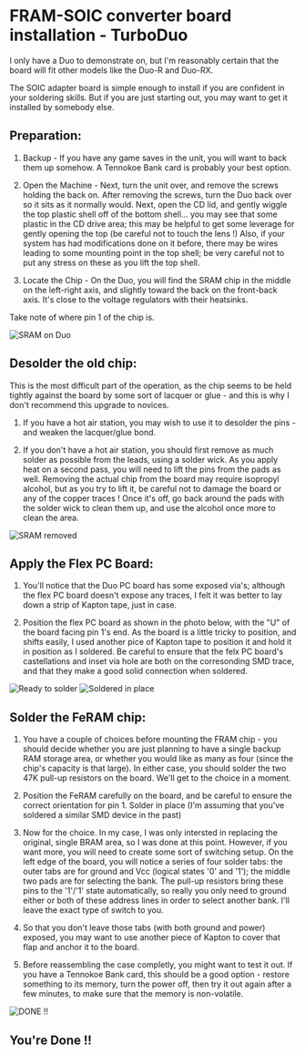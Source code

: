 # FRAM-SOIC converter board installation - TurboDuo

I only have a Duo to demonstrate on, but I'm reasonably certain that the board will fit
other models like the Duo-R and Duo-RX.

The SOIC adapter board is simple enough to install if you are confident in your soldering
skills. But if you are just starting out, you may want to get it installed by somebody
else.

## Preparation:

1. Backup - If you have any game saves in the unit, you will want to back them up somehow.
A Tennokoe Bank card is probably your best option.

2. Open the Machine - Next, turn the unit over, and remove the screws holding the back on.
After removing the screws, turn the Duo back over so it sits as it normally would.  Next,
open the CD lid, and gently wiggle the top plastic shell off of the bottom shell... you may
see that some plastic in the CD drive area; this may be helpful to get some leverage for
gently opening the top (be careful not to touch the lens !)  Also, if your system has had
modifications done on it before, there may be wires leading to some mounting point in the
top shell; be very careful not to put any stress on these as you lift the top shell.

3. Locate the Chip - On the Duo, you will find the SRAM chip in the middle on the
left-right axis, and slightly toward the back on the front-back axis.  It's close to the
voltage regulators with their heatsinks.

Take note of where pin 1 of the chip is.

![SRAM on Duo](images/duo_before.jpg)

## Desolder the old chip:

This is the most difficult part of the operation, as the chip seems to be held
tightly against the board by some sort of lacquer or glue - and this is why I don't
recommend this upgrade to novices.

1. If you have a hot air station, you may wish to use it to desolder the pins - and weaken
the lacquer/glue bond.

2. If you don't have a hot air station, you should first remove as much solder as possible
from the leads, using a solder wick. As you apply heat on a second pass, you will need to
lift the pins from the pads as well.  Removing the actual chip from the board may require
isopropyl alcohol, but as you try to lift it, be careful not to damage the board or any of
the copper traces !  Once it's off, go back around the pads with the solder wick to clean
them up, and use the alcohol once more to clean the area.

![SRAM removed](images/duo_desolder.jpg)

## Apply the Flex PC Board:

1. You'll notice that the Duo PC board has some exposed via's; although the flex PC board
doesn't expose any traces, I felt it was better to lay down a strip of Kapton tape, just
in case.

2. Position the flex PC board as shown in the photo below, with the "U" of the board facing
pin 1's end. As the board is a little tricky to position, and shifts easily, I used another
pice of Kapton tape to position it and hold it in position as I soldered.  Be careful to
ensure that the felx PC board's castellations and inset via hole are both on the corresonding
SMD trace, and that they make a good solid connection when soldered.

![Ready to solder](images/duo_tape.jpg)
![Soldered in place](images/duo_halfway.jpg)


## Solder the FeRAM chip:

1. You have a couple of choices before mounting the FRAM chip - you should decide whether
you are just planning to have a single backup RAM storage area, or whether you would like
as many as four (since the chip's capacity is that large).  In either case, you should solder
the two 47K pull-up resistors on the board.  We'll get to the choice in a moment.

2. Position the FeRAM carefully on the board, and be careful to ensure the correct
orientation for pin 1.  Solder in place (I'm assuming that you've soldered a similar SMD
device in the past)

3. Now for the choice.  In my case, I was only intersted in replacing the original, single
BRAM area, so I was done at this point.  However, if you want more, you will need to create
some sort of switching setup.  On the left edge of the board, you will notice a series of
four solder tabs: the outer tabs are for ground and Vcc (logical states '0' and '1'); the
middle two pads are for selecting the bank. The pull-up resistors bring these pins to the
'1'/'1' state automatically, so really you only need to ground either or both of these
address lines in order to select another bank.  I'll leave the exact type of switch to you.

4. So that you don't leave those tabs (with both ground and power) exposed, you may want to
use another piece of Kapton to cover that flap and anchor it to the board.

5. Before reassembling the case completly, you might want to test it out.  If you have a
Tennokoe Bank card, this should be a good option - restore something to its memory, turn
the power off, then try it out again after a few minutes, to make sure that the memory is
non-volatile.

![DONE !!](images/duo_done.jpg)



## You're Done !!
